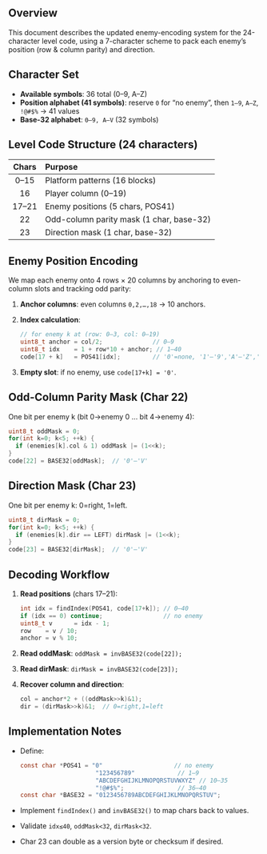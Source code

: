## Overview

This document describes the updated enemy-encoding system for the 24-character level code, using a 7-character scheme to pack each enemy’s position (row & column parity) and direction.

## Character Set

* **Available symbols**: 36 total (0–9, A–Z)
* **Position alphabet (41 symbols)**: reserve `0` for “no enemy”, then `1–9`, `A–Z`, `!@#$%` → 41 values
* **Base-32 alphabet**: `0–9, A–V` (32 symbols)

## Level Code Structure (24 characters)

| Chars | Purpose                                  |
| :---: | :--------------------------------------- |
|  0–15 | Platform patterns (16 blocks)            |
|   16  | Player column (0–19)                     |
| 17–21 | Enemy positions (5 chars, POS41)         |
|   22  | Odd-column parity mask (1 char, base-32) |
|   23  | Direction mask (1 char, base-32)         |

## Enemy Position Encoding

We map each enemy onto 4 rows × 20 columns by anchoring to even-column slots and tracking odd parity:

1. **Anchor columns**: even columns `0,2,…,18` → 10 anchors.
2. **Index calculation**:

   ```c
   // for enemy k at (row: 0–3, col: 0–19)
   uint8_t anchor = col/2;              // 0–9
   uint8_t idx    = 1 + row*10 + anchor; // 1–40
   code[17 + k]   = POS41[idx];         // '0'=none, '1'–'9','A'–'Z','!','#','$','%'
   ```
3. **Empty slot**: if no enemy, use `code[17+k] = '0'`.

## Odd-Column Parity Mask (Char 22)

One bit per enemy k (bit 0→enemy 0 ... bit 4→enemy 4):

```c
uint8_t oddMask = 0;
for(int k=0; k<5; ++k) {
  if (enemies[k].col & 1) oddMask |= (1<<k);
}
code[22] = BASE32[oddMask];  // '0'–'V'
```

## Direction Mask (Char 23)

One bit per enemy k: 0=right, 1=left.

```c
uint8_t dirMask = 0;
for(int k=0; k<5; ++k) {
  if (enemies[k].dir == LEFT) dirMask |= (1<<k);
}
code[23] = BASE32[dirMask];  // '0'–'V'
```

## Decoding Workflow

1. **Read positions** (chars 17–21):

   ```c
   int idx = findIndex(POS41, code[17+k]); // 0–40
   if (idx == 0) continue;                 // no enemy
   uint8_t v      = idx - 1;
   row    = v / 10;
   anchor = v % 10;
   ```
2. **Read oddMask**: `oddMask = invBASE32(code[22]);`
3. **Read dirMask**: `dirMask = invBASE32(code[23]);`
4. **Recover column and direction**:

   ```c
   col = anchor*2 + ((oddMask>>k)&1);
   dir = (dirMask>>k)&1;  // 0=right,1=left
   ```

## Implementation Notes

* Define:

  ```c
  const char *POS41 = "0"                    // no enemy
                       "123456789"            // 1–9
                       "ABCDEFGHIJKLMNOPQRSTUVWXYZ" // 10–35
                       "!@#$%";               // 36–40
  const char *BASE32 = "0123456789ABCDEFGHIJKLMNOPQRSTUV";
  ```
* Implement `findIndex()` and `invBASE32()` to map chars back to values.
* Validate `idx≤40`, `oddMask<32`, `dirMask<32`.
* Char 23 can double as a version byte or checksum if desired.
